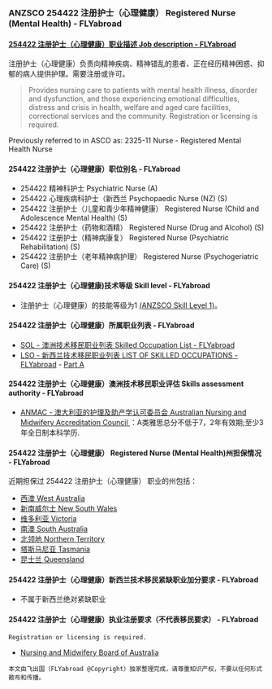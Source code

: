 ### ANZSCO 254422 注册护士（心理健康） Registered Nurse (Mental Health) - FLYabroad ###

####  [254422 注册护士（心理健康）职业描述 Job description - FLYabroad](http://www.flyabroadvisa.com/anzsco/2544.html#254422)

注册护士（心理健康）负责向精神疾病、精神错乱的患者、正在经历精神困惑、抑郁的病人提供护理。需要注册或许可。

> Provides nursing care to patients with mental health illness, disorder and dysfunction, and those experiencing emotional difficulties, distress and crisis in health, welfare and aged care facilities, correctional services and the community. Registration or licensing is required.

Previously referred to in ASCO as:
2325-11 Nurse - Registered Mental Health Nurse

#### 254422 注册护士（心理健康）职位别名 - FLYabroad
 
- 254422 精神科护士 Psychiatric Nurse (A)
- 254422 心理疾病科护士（新西兰 Psychopaedic Nurse (NZ) (S)
- 254422 注册护士（儿童和青少年精神健康） Registered Nurse (Child and Adolescence Mental Health) (S)
- 254422 注册护士（药物和酒精） Registered Nurse (Drug and Alcohol) (S)
- 254422 注册护士（精神病康复） Registered Nurse (Psychiatric Rehabilitation) (S)
- 254422 注册护士（老年精神病护理） Registered Nurse (Psychogeriatric Care) (S)

#### 254422 注册护士（心理健康)技术等级 Skill level - FLYabroad

- 注册护士（心理健康）的技能等级为1 [(ANZSCO Skill Level 1)](http://www.flyabroadvisa.com/anzsco/)。

#### 254422 注册护士（心理健康）所属职业列表 - FLYabroad

- [SOL - 澳洲技术移民职业列表 Skilled Occupation List - FLYabroad](http://www.flyabroadvisa.com/sol/)
- [LSO - 新西兰技术移民职业列表 LIST OF SKILLED OCCUPATIONS - FLYabroad](http://nz.flyabroadvisa.com/lso/) - [Part A](parta)

#### 254422 注册护士（心理健康）澳洲技术移民职业评估 Skills assessment authority - FLYabroad

- [ANMAC - 澳大利亚的护理及助产学认可委员会 Australian Nursing and Midwifery Accreditation Council ](http://www.flyabroadvisa.com/ass/anmac.html)：A类雅思总分不低于7，2年有效期;至少3年全日制本科学历.

#### 254422 注册护士（心理健康） Registered Nurse (Mental Health)州担保情况 - FLYabroad

近期担保过 254422 注册护士（心理健康） 职业的州包括：

- [西澳 West Australia](http://www.flyabroadvisa.com/zdb/wa.html)
- [新南威尔士 New South Wales](http://www.flyabroadvisa.com/zdb/nsw.html)
- [维多利亚 Victoria](http://www.flyabroadvisa.com/zdb/vic.html)
- [南澳 South Australia](http://www.flyabroadvisa.com/zdb/sa.html)
- [北领地 Northern Territory](http://www.flyabroadvisa.com/zdb/nt.html)
- [塔斯马尼亚 Tasmania](http://www.flyabroadvisa.com/zdb/tas.html)
- [昆士兰 Queensland](http://www.flyabroadvisa.com/zdb/qld.html)

#### 254422 注册护士（心理健康）新西兰技术移民紧缺职业加分要求 - FLYabroad

- 不属于新西兰绝对紧缺职业

#### 254422 注册护士（心理健康）执业注册要求（不代表移民要求） - FLYabroad

    Registration or licensing is required.

- [Nursing and Midwifery Board of Australia ](http://www.nursingmidwiferyboard.gov.au/)

`本文由飞出国（FLYabroad @Copyright）独家整理完成，请尊重知识产权，不要以任何形式散布和传播。`